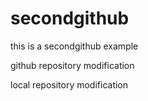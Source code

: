 # secondgithub
this is a secondgithub example

github repository modification

local repository modification